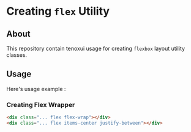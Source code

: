 # Creating `flex` Utility

## About

This repository contain tenoxui usage for creating `flexbox` layout utility classes.

## Usage

Here's usage example :

### Creating Flex Wrapper

```html
<div class="... flex flex-wrap"></div>
<div class="... flex items-center justify-between"></div>
```
